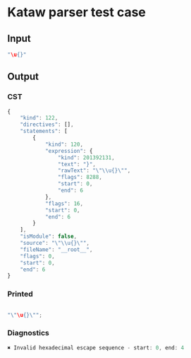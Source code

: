 # Kataw parser test case

## Input

`````js
"\u{}"
`````

## Output

### CST

```javascript
{
    "kind": 122,
    "directives": [],
    "statements": [
        {
            "kind": 120,
            "expression": {
                "kind": 201392131,
                "text": "}",
                "rawText": "\"\\u{}\"",
                "flags": 8288,
                "start": 0,
                "end": 6
            },
            "flags": 16,
            "start": 0,
            "end": 6
        }
    ],
    "isModule": false,
    "source": "\"\\u{}\"",
    "fileName": "__root__",
    "flags": 0,
    "start": 0,
    "end": 6
}
```

### Printed

```javascript

"\"\u{}\"";
```

### Diagnostics

```javascript
✖ Invalid hexadecimal escape sequence - start: 0, end: 4

```

